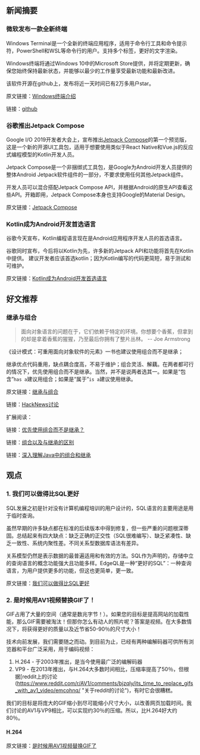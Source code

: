 ## 新闻摘要

### 微软发布一款全新终端

Windows Terminal是一个全新的终端应用程序，适用于命令行工具和命令提示符，PowerShell和WSL等命令行的用户。支持多个标签，更好的文字渲染。

Windows终端将通过Windows 10中的Microsoft Store提供，并将定期更新，确保您始终保持最新状态，并能够以最少的工作量享受最新功能和最新改进。

该软件开源在github上，发布将近一天时间已有2万多用户star。

原文链接：[Windows终端介绍](https://devblogs.microsoft.com/commandline/introducing-windows-terminal/ "Windows终端介绍")

链接：[github](https://github.com/Microsoft/Terminal "Windows终端github")

### 谷歌推出Jetpack Compose

Google I/O 2019开发者大会上，宣布推出[Jetpack Compose](https://developer.android.com/jetpack/compose?authuser=1 "Jetpack Compose官方文档")的第一个预览版，这是一个新的开源UI工具包，适用于想要使用类似于React Native和Vue.js的反应式编程模型的Kotlin开发人员。

Jetpack Compose是一个非捆绑式工具包，是Google为Android开发人员提供的整体Android Jetpack软件组件的一部分，不要求使用任何其他Jetpack组件。

开发人员可以混合搭配Jetpack Compose API，并根据Android的原生API查看这些API。开箱即用，Jetpack Compose本身也支持Google的Material Design。

原文链接：[Jetpack Compose](https://techcrunch.com/2019/05/07/google-launches-jetpack-compose-an-open-source-kotlin-based-ui-development-toolkit/ "Jetpack Compose")

### Kotlin成为Android开发首选语言

谷歌今天宣布，Kotlin编程语言现在是Android应用程序开发人员的首选语言。

谷歌同时宣布，今后将以Kotlin为先，许多新的Jetpack API和功能将首先在Kotlin中提供。
建议开发者应该首选kotlin；因为Kotlin编写的代码更简短，易于测试和可维护。

原文链接：[Kotlin成为Android开发首选语言](https://techcrunch.com/2019/05/07/kotlin-is-now-googles-preferred-language-for-android-app-development/ "Kotlin成为Android开发首选语言")

## 好文推荐

### 继承与组合

> 面向对象语言的问题在于，它们依赖于特定的环境。你想要个香蕉，但拿到的却是拿着香蕉的猩猩，乃至最后你拥有了整片丛林。 -- Joe Armstrong

《设计模式：可重用面向对象软件的元素》一书也建议使用组合而不是继承；

继承优点代码重用，缺点耦合度高，不易于维护；组合灵活、解藕。在两者都可行的情况下，优先使用组合而不是继承。当然，并不是说两者选其一。如果是“包含”`has a`建议用组合；如果是“属于”`is a`建议使用继承。

原文链接：[继承与组合](https://lwn.net/SubscriberLink/787800/b7f5351b3a41421a/ "继承与组合")

链接：[HackNews讨论](https://news.ycombinator.com/item?id=19863871 "HackNews讨论")

扩展阅读：

链接：[优先使用组合而不是继承？](https://lovoedu.gitee.io/javablog/2017/06/01/20170601/ "为什么老鸟要告诉你优先使用组合而不是继承？")

链接：[组合以及与继承的区别](https://www.cnblogs.com/Qian123/p/5176405.html "组合以及与继承的区别")

链接：[深入理解Java中的组合和继承](https://www.hollischuang.com/archives/1319 "深入理解Java中的组合和继承")

## 观点

### 1. 我们可以做得比SQL更好

SQL发展之初是针对没有计算机编程培训的用户设计的，SQL语言的主要用途是用于临时查询。

虽然早期的许多缺点都在标准的后续版本中得到修复，但一些严重的问题根深蒂固。总结起来有四大缺点：缺乏正确的正交性（SQL很难编写）、缺乏紧凑性、缺乏一致性、系统内聚性差。不同关系型数据库语法有差异。

关系模型仍然是表示数据的最普遍适用和有效的方法。SQL作为声明的，存储中立的查询语言的概念功能强大且功能多样。EdgeQL是一种“更好的SQL”：一种查询语言，为用户提供更多的功能，但这也更简单，更一致。

原文链接：[我们可以做得比SQL更好](https://edgedb.com/blog/we-can-do-better-than-sql/ "我们可以做得比SQL更好")

### 2. 是时候用AV1视频替换GIF了！

GIF占用了大量的空间（通常是数兆字节！）。如果您的目标是提高网站的加载性能，那么GIF需要被淘汰！但那你怎么有动人的照片呢？答案是视频。在大多数情况下，将获得更好的质量以及近节省50-90％的尺寸大小！

技术向前发展，我们需要随之而动。到目前为止，已经有两种编解码器可供所有浏览器和平台广泛采用，用于编码视频：

1. H.264 - 于2003年推出，是当今使用最广泛的编解码器
2. VP9 - 在2013年推出，与H.264大多数时间相比，压缩率提高了50％，但根据[reddit上的讨论(https://www.reddit.com/r/AV1/comments/bjzqly/its_time_to_replace_gifs_with_av1_video/emcohnq/ "关于reddit的讨论")，有时它会很糟糕。


我们的目标是将庞大的GIF缩小到尽可能缩小尺寸大小，以改善网页加载时间。我们讨论的AV1与VP9相比，可以实现约30％的压缩。所以，比H.264好大约80％。

#### H.264


原文链接：[是时候用AV1视频替换GIF了](https://www.singhkays.com/blog/its-time-replace-gifs-with-av1-video/ "是时候用AV1视频替换GIF了")
